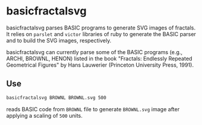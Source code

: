 # basicfractalsvg
basicfractalsvg parses BASIC programs to generate SVG images of fractals. It relies on `parslet` and `victor` libraries of ruby to generate the BASIC parser and to build the SVG images, respectively. 

basicfractalsvg can currently parse some of the BASIC programs (e.g., ARCHI, BROWNL, HENON) listed in the book "Fractals: Endlessly Repeated Geometrical Figures" by Hans Lauwerier (Princeton University Press, 1991).


## Use

```sh
basicfractalsvg BROWNL BROWNL.svg 500
```

reads BASIC code from `BROWNL` file to generate `BROWNL.svg` image after applying a scaling of `500` units. 

